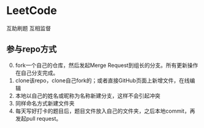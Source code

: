 # LeetCode
互助刷题 互相监督
## 参与repo方式
0. fork一个自己的仓库，然后发起Merge Request到组长的分支。所有更新操作在自己分支完成。
1. clone该repo，clone自己fork的；或者直接GitHub页面上新增文件，在线编辑
2. 本地以自己的姓名或昵称为名称新建分支，这样不会引起冲突
3. 同样命名方式新建文件夹
4. 每天写好打卡的题目后，题目文件放入自己的文件夹，之后本地commit，再发起pull request。

